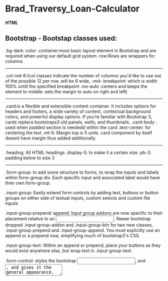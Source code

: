 # Brad_Traversy_Loan-Calculator

**_HTML_**

## Bootstrap - Bootstap classes used:

.bg-dark: color
.container:most basic layout element in Bootstrap and are required when using our default grid system
.row:Rows are wrappers for columns

---

.col-md-6:(col classes indicate the number of columns you'd like to use out of the possible 12 per row..will be 6 wide,
-md- breakpoint: which is width 100% untill the specified breakpoint
.mx-auto :centers and keeps the element to middle: sets the margin to auto on right and left)

---

.card:is a flexible and extensible content container. It includes options for headers and footers, a wide variety of content, contextual background colors, and powerful display options. If you’re familiar with Bootstrap 3, cards replace bootstraps3 old panels, wells, and thumbnails.
.card-body : used when padded section is neededd within the card
.text-center: for centering the text
.mt-5: Margin top is 5 units. card component by itself doesnt have margin thus added additionally.

---

.heading: All HTML headings
.display-5: to make it a certain size
.pb-3: padding below to size 3

---

.form-group: to add some structure to forms, to wrap the inputs and labels within form-group div. Each specific input and associated label would have thier own form-group.

.input-group: Easily extend form controls by adding text, buttons or button groups on either side of textual inputs, custom selects and custom file inputs

.input-group-prepend/ append: Input group addons are now specific to their placement relative to an <input>. Newer bootstrap dropped .input-group-addon and .input-group-btn for two new classes, .input-group-prepend and .input-group-append. You must explicitly use an append or a prepend now, simplifying much of bootstrap3's CSS.

.input-group-text: Within an append or prepend, place your buttons as they would exist anywhere else, but wrap text in .input-group-text.

.form-control: styles the bootstrap <input>, <selects> and <textarea>, and gives it the general appearance, focus state, sizing, padding, and makes it the block level element.

---

disabled: disables the particular option by greying out

///////////////////////////////////////////////////////

**_JS_**

1. parsefloat() : Converts a string or an object into a floating decimal number..checks if the first character of a string/ an object can be converted to a floating decimal number and if yes, then it parses the string until it reaches the end of the number, and returns as a number, not a string

If the number cant be converted into number, parsefloat() returns NaN

2. Math.pow: Math.pow(4,3)
   equals 4*4*4

3. isFinite() : checks werhwe number is a finite, legitimate number

The possible values can be +infinity, -infinity, or NaN(Not-a-Number), otherwise it returns True

4.  toFixed(): Converts a number into a STRING, rounding to a specfied number of decimals

5.  insertBefore(): applied to the parent element and it inserts an node before a certain node,eg,
    parent node.insertBefore(newnode, existingnode)

6.

a. setTimeOut(function,3000):
Window Function calls a function or evaluates an expression after a specified number of milliseconds.

b. setInterval(function,3000): calls a function every 3 Seconds. The setInterval() method will continue calling the function until clearInterval()
is called, or the window is closed.

c. clearInterval() : clears a timer set with the setTimeOut() or setInterval() and prevents the callouts for those 2 methods
